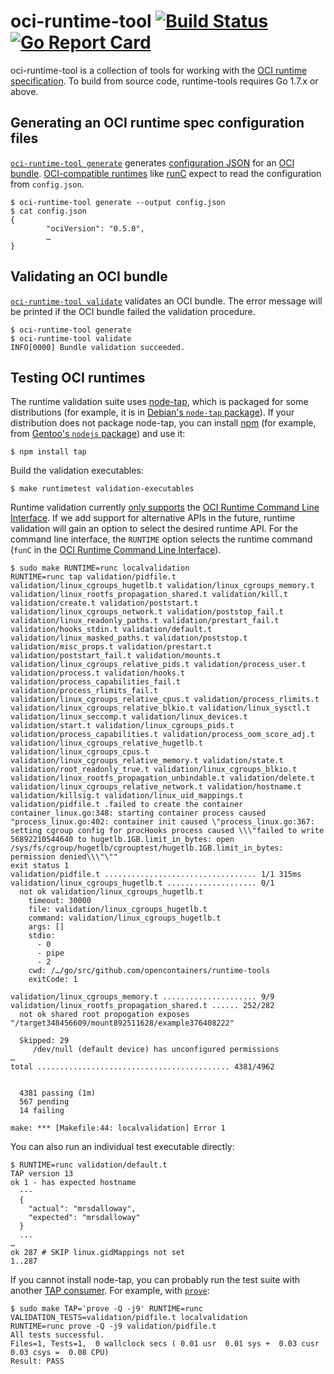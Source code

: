 # oci-runtime-tool [![Build Status](https://travis-ci.org/opencontainers/runtime-tools.svg?branch=master)](https://travis-ci.org/opencontainers/runtime-tools) [![Go Report Card](https://goreportcard.com/badge/github.com/opencontainers/runtime-tools)](https://goreportcard.com/report/github.com/opencontainers/runtime-tools)

oci-runtime-tool is a collection of tools for working with the [OCI runtime specification][runtime-spec].
To build from source code, runtime-tools requires Go 1.7.x or above.

## Generating an OCI runtime spec configuration files

[`oci-runtime-tool generate`][generate.1] generates [configuration JSON][config.json] for an [OCI bundle][bundle].
[OCI-compatible runtimes][runtime-spec] like [runC][] expect to read the configuration from `config.json`.

```console
$ oci-runtime-tool generate --output config.json
$ cat config.json
{
        "ociVersion": "0.5.0",
        …
}
```

## Validating an OCI bundle

[`oci-runtime-tool validate`][validate.1] validates an OCI bundle.
The error message will be printed if the OCI bundle failed the validation procedure.

```console
$ oci-runtime-tool generate
$ oci-runtime-tool validate
INFO[0000] Bundle validation succeeded.
```

## Testing OCI runtimes

The runtime validation suite uses [node-tap][], which is packaged for some distributions (for example, it is in [Debian's `node-tap` package][debian-node-tap]).
If your distribution does not package node-tap, you can install [npm][] (for example, from [Gentoo's `nodejs` package][gentoo-nodejs]) and use it:

```console
$ npm install tap
```

Build the validation executables:

```console
$ make runtimetest validation-executables
```

Runtime validation currently [only supports](docs/runtime-compliance-testing.md) the [OCI Runtime Command Line Interface](docs/command-line-interface.md).
If we add support for alternative APIs in the future, runtime validation will gain an option to select the desired runtime API.
For the command line interface, the `RUNTIME` option selects the runtime command (`funC` in the [OCI Runtime Command Line Interface](docs/command-line-interface.md)).

```
$ sudo make RUNTIME=runc localvalidation
RUNTIME=runc tap validation/pidfile.t validation/linux_cgroups_hugetlb.t validation/linux_cgroups_memory.t validation/linux_rootfs_propagation_shared.t validation/kill.t validation/create.t validation/poststart.t validation/linux_cgroups_network.t validation/poststop_fail.t validation/linux_readonly_paths.t validation/prestart_fail.t validation/hooks_stdin.t validation/default.t validation/linux_masked_paths.t validation/poststop.t validation/misc_props.t validation/prestart.t validation/poststart_fail.t validation/mounts.t validation/linux_cgroups_relative_pids.t validation/process_user.t validation/process.t validation/hooks.t validation/process_capabilities_fail.t validation/process_rlimits_fail.t validation/linux_cgroups_relative_cpus.t validation/process_rlimits.t validation/linux_cgroups_relative_blkio.t validation/linux_sysctl.t validation/linux_seccomp.t validation/linux_devices.t validation/start.t validation/linux_cgroups_pids.t validation/process_capabilities.t validation/process_oom_score_adj.t validation/linux_cgroups_relative_hugetlb.t validation/linux_cgroups_cpus.t validation/linux_cgroups_relative_memory.t validation/state.t validation/root_readonly_true.t validation/linux_cgroups_blkio.t validation/linux_rootfs_propagation_unbindable.t validation/delete.t validation/linux_cgroups_relative_network.t validation/hostname.t validation/killsig.t validation/linux_uid_mappings.t
validation/pidfile.t .failed to create the container
container_linux.go:348: starting container process caused "process_linux.go:402: container init caused \"process_linux.go:367: setting cgroup config for procHooks process caused \\\"failed to write 56892210544640 to hugetlb.1GB.limit_in_bytes: open /sys/fs/cgroup/hugetlb/cgrouptest/hugetlb.1GB.limit_in_bytes: permission denied\\\"\""
exit status 1
validation/pidfile.t .................................. 1/1 315ms
validation/linux_cgroups_hugetlb.t .................... 0/1
  not ok validation/linux_cgroups_hugetlb.t
    timeout: 30000
    file: validation/linux_cgroups_hugetlb.t
    command: validation/linux_cgroups_hugetlb.t
    args: []
    stdio:
      - 0
      - pipe
      - 2
    cwd: /…/go/src/github.com/opencontainers/runtime-tools
    exitCode: 1

validation/linux_cgroups_memory.t ..................... 9/9
validation/linux_rootfs_propagation_shared.t ...... 252/282
  not ok shared root propogation exposes "/target348456609/mount892511628/example376408222"

  Skipped: 29
     /dev/null (default device) has unconfigured permissions
…
total ........................................... 4381/4962


  4381 passing (1m)
  567 pending
  14 failing

make: *** [Makefile:44: localvalidation] Error 1
```

You can also run an individual test executable directly:

```console
$ RUNTIME=runc validation/default.t
TAP version 13
ok 1 - has expected hostname
  ---
  {
    "actual": "mrsdalloway",
    "expected": "mrsdalloway"
  }
  ...
…
ok 287 # SKIP linux.gidMappings not set
1..287
```

If you cannot install node-tap, you can probably run the test suite with another [TAP consumer][tap-consumers].
For example, with [`prove`][prove]:

```console
$ sudo make TAP='prove -Q -j9' RUNTIME=runc VALIDATION_TESTS=validation/pidfile.t localvalidation
RUNTIME=runc prove -Q -j9 validation/pidfile.t
All tests successful.
Files=1, Tests=1,  0 wallclock secs ( 0.01 usr  0.01 sys +  0.03 cusr  0.03 csys =  0.08 CPU)
Result: PASS
```

[bundle]: https://github.com/opencontainers/runtime-spec/blob/master/bundle.md
[config.json]: https://github.com/opencontainers/runtime-spec/blob/master/config.md
[debian-node-tap]: https://packages.debian.org/stretch/node-tap
[debian-nodejs]: https://packages.debian.org/stretch/nodejs
[gentoo-nodejs]: https://packages.gentoo.org/packages/net-libs/nodejs
[node-tap]: http://www.node-tap.org/
[npm]: https://www.npmjs.com/
[prove]: http://search.cpan.org/~leont/Test-Harness-3.39/bin/prove
[runC]: https://github.com/opencontainers/runc
[runtime-spec]: https://github.com/opencontainers/runtime-spec
[tap-consumers]: https://testanything.org/consumers.html

[generate.1]: man/oci-runtime-tool-generate.1.md
[validate.1]: man/oci-runtime-tool-validate.1.md

